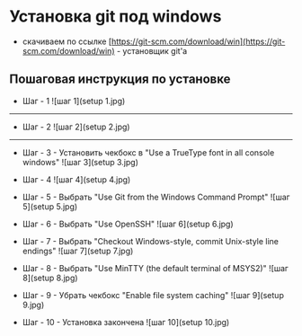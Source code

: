 # Установка git под windows

- скачиваем по  ссылке [https://git-scm.com/download/win](https://git-scm.com/download/win) - установщик git'a

## Пошаговая инструкция по установке

- Шаг - 1
![шаг 1](setup 1.jpg)

----------------

- Шаг - 2
![шаг 2](setup 2.jpg)

------------------


- Шаг - 3 - Установить чекбокс в "Use a TrueType font in all console windows"
![шаг 3](setup 3.jpg)

- Шаг - 4 
![шаг 4](setup 4.jpg)

- Шаг - 5  - Выбрать "Use Git from the Windows Command Prompt"
![шаг 5](setup 5.jpg)

- Шаг - 6 - Выбрать "Use OpenSSH"
![шаг 6](setup 6.jpg)

- Шаг - 7 - Выбрать "Checkout Windows-style, commit Unix-style line endings"
![шаг 7](setup 7.jpg)

- Шаг - 8 - Выбрать "Use MinTTY (the default terminal of MSYS2)"
![шаг 8](setup 8.jpg)

- Шаг - 9 - Убрать чекбокс  "Enable file system caching"
![шаг 9](setup 9.jpg)

- Шаг - 10 - Установка закончена
![шаг 10](setup 10.jpg)
